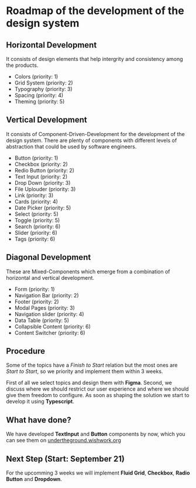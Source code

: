 # Roadmap of the development of the design system

## Horizontal Development

It consists of design elements that help intergrity and consistency among the products. 

- Colors (priority: 1)
- Grid System (priority: 2)
- Typography (priority: 3)
- Spacing (priority: 4)
- Theming (priority: 5)

## Vertical Development

It consists of Component-Driven-Development for the development of the design system. There are plenty of components with different levels of abstraction 
that could be used by software engineers.

- Button (priority: 1)
- Checkbox (priority: 2)
- Redio Button (priority: 2)
- Text Input (priority: 2)
- Drop Down (priority: 3)
- File Uplouder (priority: 3)
- Link (priority: 3)
- Cards (priority: 4)
- Date Picker (priority: 5)
- Select (priority: 5)
- Toggle (priority: 5)
- Search (priority: 6)
- Slider (priority: 6)
- Tags (priority: 6)

## Diagonal Development

These are Mixed-Components which emerge from a combination of horizontal and vertical development.

- Form (priority: 1)
- Navigation Bar (priority: 2)
- Footer (priority: 2)
- Modal Pages (priority: 3)
- Navigation slider (priority: 4)
- Data Table (priority: 5)
- Collapsible Content (priority: 6)
- Content Switcher (priority: 6)

## Procedure

Some of the topics have a *Finish to Start* relation but the most ones are *Start to Start*, so we priority and implement them within 3 weeks.

First of all we select topics and design them with **Figma**. Second, we discuss where we should restrict our user experience and where we should give them freedom to configure. As soon as shaping the solution we start to develop it using **Typescript**.

## What have done?

We have developed **TextInput** and **Button** components by now, which you can see them on [undertheground.wishwork.org](https://undertheground.wishwork.org) 

## Next Step (Start: September 21)

For the upcomming 3 weeks we will implement **Fluid Grid**, **Checkbox**, **Radio Button** and **Dropdown**.



